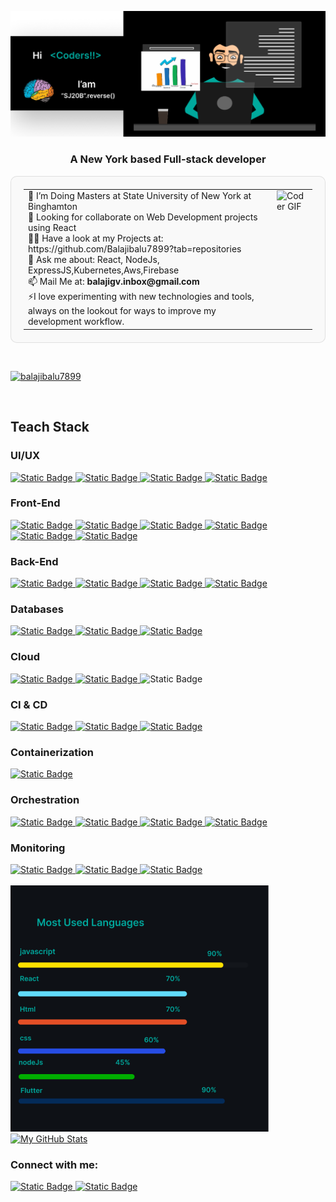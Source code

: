 ![MasterHead](assets/GithubDashboard.png)

<h3 align="center">A New York based Full-stack developer</h3>

<table style="border: 1px solid rgba(0, 0, 0, 0.1); border-radius: 10px; background-color: #f9f9f9; padding: 20px;">
  <tr>
    <td style="vertical-align: top; padding-right: 20px;">
      <ul style="list-style: none; padding: 0; margin: 0;">
        <li>🔭 I’m Doing Masters at State University of New York at Binghamton</li>
        <li>👯 Looking for collaborate on Web Development projects using React</li>
        <li>👨‍💻 Have a look at my Projects at: https://github.com/Balajibalu7899?tab=repositories</li>
        <li>💬 Ask me about: React, NodeJs, ExpressJS,Kubernetes,Aws,Firebase</li>
        <li>📫 Mail Me at: <strong>balajigv.inbox@gmail.com</strong></li>
        <li>⚡I love experimenting with new technologies and tools, always on the lookout for ways to improve my development workflow.</li>
      </ul>
    </td>
    <td style="vertical-align: top;">
      <img src="https://user-images.githubusercontent.com/74038190/219923809-b86dc415-a0c2-4a38-bc88-ad6cf06395a8.gif" 
           alt="Coder GIF" width="300">
    </td>
  </tr>
</table>
<br>
<p align="left"> <a href="https://github.com/ryo-ma/github-profile-trophy"><img src="https://github-profile-trophy.vercel.app/?username=balajibalu7899" alt="balajibalu7899" /></a> </p>
<br>
<h2 align="left">Teach Stack</h2>
<!--UI-->
<h3>UI/UX</h3>
<a href="https://developer.adobe.com/xd/uxp/develop/tutorials/" target="_blank" rel="noreferrer">
  <img alt="Static Badge" src="https://img.shields.io/badge/adobexd-white?style=for-the-badge&logo=adobexd&logoColor=white&logoSize=auto&labelColor=%23FF61F6&color=%23FF61F6">
</a>
<a href="https://help.figma.com/hc/en-us/categories/360002051613-Get-started" target="_blank" rel="noreferrer">
  <img alt="Static Badge" src="https://img.shields.io/badge/figma-white?style=for-the-badge&logo=figma&logoColor=white&logoSize=auto&labelColor=%23F24E1E&color=%23F24E1E">
</a>
<a href="https://developer.adobe.com/xd/uxp/develop/tutorials/" target="_blank" rel="noreferrer">
  <img alt="Static Badge" src="https://img.shields.io/badge/illustrator-white?style=for-the-badge&logo=adobeillustrator&logoColor=white&logoSize=auto&labelColor=%23FF9A00&color=%23FF9A00">
</a>
<a href="https://help.rive.app/runtimes/overview/react" target="_blank" rel="noreferrer">
  <img alt="Static Badge" src="https://img.shields.io/badge/rive-white?style=for-the-badge&logo=rive&logoColor=white&logoSize=auto&labelColor=%231D1D1D&color=%231D1D1D">
</a>
<!--Front-End-->
<h3>Front-End</h3>
<a href="https://www.w3schools.com/css/" target="_blank" rel="noreferrer">
          <img alt="Static Badge" src="https://img.shields.io/badge/css-white?style=for-the-badge&logo=css3&logoColor=white&logoSize=auto&labelColor=%231572B6&color=%231572B6">
</a>
<a href="https://www.w3.org/html/" target="_blank" rel="noreferrer">
        <img alt="Static Badge" src="https://img.shields.io/badge/html-white?style=for-the-badge&logo=html5&logoColor=white&logoSize=auto&labelColor=%23E34F26&color=%23E34F26">
</a>
<a href="https://developer.mozilla.org/en-US/docs/Web/JavaScript" target="_blank" rel="noreferrer">
          <img alt="Static Badge" src="https://img.shields.io/badge/javascript-white?style=for-the-badge&logo=javascript&logoColor=black&logoSize=auto&labelColor=%23FFE135&color=%23FFE135">
</a>
<a href="https://reactjs.org/" target="_blank" rel="noreferrer">
          <img alt="Static Badge" src="https://img.shields.io/badge/react-white?style=for-the-badge&logo=react&logoColor=white&logoSize=auto&labelColor=%2361DAFB&color=%2361DAFB">
</a>
<a href="https://sass-lang.com" target="_blank" rel="noreferrer">
          <img alt="Static Badge" src="https://img.shields.io/badge/sass-white?style=for-the-badge&logo=sass&logoColor=white&logoSize=auto&labelColor=%23CC6699&color=%23CC6699">
</a>
<a href="[https://docs.flutter.dev](https://docs.flutter.dev/get-started/install)" target="_blank" rel="noreferrer">
          <img alt="Static Badge" src="https://img.shields.io/badge/flutter-white?style=for-the-badge&logo=flutter&logoColor=white&logoSize=auto&labelColor=%2302569B&color=%2302569B">
</a>
<!--Back-End-->
<h3>Back-End</h3>
<a href="https://nodejs.org" target="_blank" rel="noreferrer">
          <img alt="Static Badge" src="https://img.shields.io/badge/node-white?style=for-the-badge&logo=nodedotjs&logoColor=white&logoSize=auto&labelColor=%235FA04E&color=%235FA04E">
</a>
<a href="https://expressjs.com" target="_blank" rel="noreferrer">
          <img alt="Static Badge" src="https://img.shields.io/badge/express-white?style=for-the-badge&logo=express&logoColor=white&logoSize=auto&labelColor=%23000000&color=%23000000">
</a>
<a href="https://docs.python.org/3/tutorial/index.html" target="_blank" rel="noreferrer">
  <img alt="Static Badge" src="https://img.shields.io/badge/python-white?style=for-the-badge&logo=python&logoColor=white&logoSize=auto&labelColor=%233776AB&color=%233776AB">
</a>
<a href="https://www.java.com" target="_blank" rel="noreferrer">
          <img alt="Static Badge" src="https://img.shields.io/badge/java-white?style=for-the-badge&logo=openjdk&logoColor=white&logoSize=auto&labelColor=%23000000&color=%23000000">
</a>
<!--DataBase-->
<h3>Databases</h3>
<a href="https://www.mongodb.com/" target="_blank" rel="noreferrer">
          <img alt="Static Badge" src="https://img.shields.io/badge/mongodb-white?style=for-the-badge&logo=mongodb&logoColor=white&logoSize=auto&labelColor=%2347A248&color=%2347A248">
</a>
<a href="https://www.mysql.com/" target="_blank" rel="noreferrer">
          <img alt="Static Badge" src="https://img.shields.io/badge/mysql-white?style=for-the-badge&logo=mysql&logoColor=white&logoSize=auto&labelColor=%234479A1&color=%234479A1">
</a>
<a href="https://www.postgresql.org" target="_blank" rel="noreferrer">
          <img alt="Static Badge" src="https://img.shields.io/badge/postgresql-white?style=for-the-badge&logo=postgresql&logoColor=white&logoSize=auto&labelColor=%234169E1&color=%234169E1">
</a>
<!--Cloud-->
<h3>Cloud</h3>
<a href="https://aws.amazon.com" target="_blank" rel="noreferrer">
          <img alt="Static Badge" src="https://img.shields.io/badge/amazon-white?style=for-the-badge&logo=amazon&logoColor=white&logoSize=auto&labelColor=%23FF9900&color=%23FF9900">
</a>
<a href="https://cloud.google.com" target="_blank" rel="noreferrer">
  <img alt="Static Badge" src="https://img.shields.io/badge/google-white?style=for-the-badge&logo=google&logoColor=white&logoSize=auto&labelColor=%234285F4&color=%234285F4">
</a>
<a src="https://firebase.google.com/docs/web/setup" target="_blank" rel="noreferrer">
  <img alt="Static Badge" src="https://img.shields.io/badge/firebase-white?style=for-the-badge&logo=firebase&logoColor=white&logoSize=auto&labelColor=%23DD2C00&color=%23DD2C00">
</a>
<!--CI-CD-->
<h3>CI & CD</h3>
<a href="https://www.jenkins.io" target="_blank" rel="noreferrer">
          <img alt="Static Badge" src="https://img.shields.io/badge/jenkins-white?style=for-the-badge&logo=jenkins&logoColor=white&logoSize=auto&labelColor=%23D24939&color=%23D24939">
</a>
<a href="https://docs.github.com/en/actions" target="_blank" rel="noreferrer">
  <img alt="Static Badge" src="https://img.shields.io/badge/githubactions-white?style=for-the-badge&logo=githubactions&logoColor=white&logoSize=auto&labelColor=%232088FF&color=%232088FF">
</a>
<a href="https://argo-cd.readthedocs.io/en/stable/" target="_blank" rel="noreferrer">
  <img alt="Static Badge" src="https://img.shields.io/badge/argocd-white?style=for-the-badge&logo=argo&logoColor=white&logoSize=auto&labelColor=%23EF7B4D&color=%23EF7B4D">
</a>
<!--Containerization-->
<h3>Containerization</h3>
<a href="https://www.docker.com/" target="_blank" rel="noreferrer">
          <img alt="Static Badge" src="https://img.shields.io/badge/docker-white?style=for-the-badge&logo=docker&logoColor=white&logoSize=auto&labelColor=%232496ED&color=%232496ED">
</a>
<!--Orchestration-->
<h3>Orchestration</h3>
<a href="https://kubernetes.io" target="_blank" rel="noreferrer">
          <img alt="Static Badge" src="https://img.shields.io/badge/kubernetes-white?style=for-the-badge&logo=kubernetes&logoColor=white&logoSize=auto&labelColor=%23326CE5&color=%23326CE5">
</a>
<a href="https://docs.aws.amazon.com/eks/latest/userguide/getting-started.html" target="_blank" rel="noreferrer">
  <img alt="Static Badge" src="https://img.shields.io/badge/amazoneks-white?style=for-the-badge&logo=amazoneks&logoColor=white&logoSize=auto&labelColor=%23FF9900&color=%23FF9900">
</a>
<a href="https://www.golinuxcloud.com/ansible-tutorial" target="_blank" rel="noreferrer">
  <img alt="Static Badge" src="https://img.shields.io/badge/ansible-white?style=for-the-badge&logo=ansible&logoColor=white&logoSize=auto&labelColor=%23EE0000&color=%23EE0000">
</a>
<a href="https://developer.hashicorp.com/terraform" target="_blank" rel="noreferrer">
  <img alt="Static Badge" src="https://img.shields.io/badge/terraform-white?style=for-the-badge&logo=terraform&logoColor=white&logoSize=auto&labelColor=%23844FBA&color=%23844FBA">
</a>
<!--Monitoring-->
<h3>Monitoring</h3>
<a href="https://grafana.com" target="_blank" rel="noreferrer">
          <img alt="Static Badge" src="https://img.shields.io/badge/grafana-white?style=for-the-badge&logo=grafana&logoColor=white&logoSize=auto&labelColor=%23F46800&color=%23F46800">
</a>
<a href="https://prometheus.io/docs/introduction/overview/" target="_blank" rel="noreferrer">
          <img alt="Static Badge" src="https://img.shields.io/badge/prometheus-white?style=for-the-badge&logo=prometheus&logoColor=white&logoSize=auto&labelColor=%23E6522C&color=%23E6522C">
</a>
<a href="https://docs.newrelic.com/" target="_blank" rel="noreferrer">
         <img alt="Static Badge" src="https://img.shields.io/badge/newrelic-white?style=for-the-badge&logo=newrelic&logoColor=white&logoSize=auto&labelColor=%231CE783&color=%231CE783">
</a>
<br>
<br>
<article>
   <a href="https://github.com/Balajibalu7899">
     <img 
    src="assets/mostusedlanguages.png"
    alt="My GitHub Stats"
    width="413"
    height="394"
  />
</a>
</article>
<article>
   <a href="https://github.com/Balajibalu7899">
  <img 
    src="https://github-readme-stats.vercel.app/api?username=Balajibalu7899&show_icons=true&title_color=00A89D&icon_color=00A89D&text_color=ffffff&bg_color=0E1116" 
    alt="My GitHub Stats"
    width="413"
    height="394"
  />
</a>
</article>
<h3 align="left">Connect with me:</h3>
<p align="left">
  <a href="https://linkedin.com/in/balaji-g-v" target="blank">
    <img alt="Static Badge" src="https://img.shields.io/badge/linkdin-white?style=for-the-badge&logo=linkedin&logoColor=white&logoSize=auto&labelColor=%230A66C2&color=%230A66C2">
  </a>
  <a href="mailto:balajigv.inbox@gmail.com" target="_blank">
    <img alt="Static Badge" src="https://img.shields.io/badge/gmail-white?style=for-the-badge&logo=gmail&logoColor=white&logoSize=auto&labelColor=%23EA4335&color=%23EA4335">
  </a>
</p>
